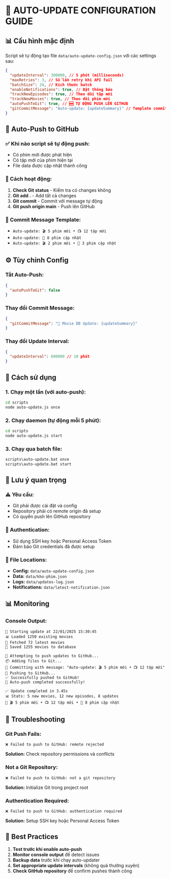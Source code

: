 # 🔧 **AUTO-UPDATE CONFIGURATION GUIDE**

## 📊 **Cấu hình mặc định**

Script sẽ tự động tạo file `data/auto-update-config.json` với các settings sau:

```json
{
  "updateInterval": 300000, // 5 phút (milliseconds)
  "maxRetries": 3, // Số lần retry khi API fail
  "batchSize": 24, // Kích thước batch
  "enableNotifications": true, // Bật thông báo
  "trackNewEpisodes": true, // Theo dõi tập mới
  "trackNewMovies": true, // Theo dõi phim mới
  "autoPushToGit": true, // 🆕 TỰ ĐỘNG PUSH LẾN GITHUB
  "gitCommitMessage": "Auto-update: {updateSummary}" // Template commit message
}
```

## 🚀 **Auto-Push to GitHub**

### **✅ Khi nào script sẽ tự động push:**

- Có phim mới được phát hiện
- Có tập mới của phim hiện tại
- File data được cập nhật thành công

### **🔧 Cách hoạt động:**

1. **Check Git status** - Kiểm tra có changes không
2. **Git add .** - Add tất cả changes
3. **Git commit** - Commit với message tự động
4. **Git push origin main** - Push lên GitHub

### **📝 Commit Message Template:**

- `Auto-update: 🎬 5 phim mới • 📺 12 tập mới`
- `Auto-update: 🔄 8 phim cập nhật`
- `Auto-update: 🎬 2 phim mới • 🔄 3 phim cập nhật`

## ⚙️ **Tùy chỉnh Config**

### **Tắt Auto-Push:**

```json
{
  "autoPushToGit": false
}
```

### **Thay đổi Commit Message:**

```json
{
  "gitCommitMessage": "📱 Movie DB Update: {updateSummary}"
}
```

### **Thay đổi Update Interval:**

```json
{
  "updateInterval": 600000 // 10 phút
}
```

## 🎯 **Cách sử dụng**

### **1. Chạy một lần (với auto-push):**

```bash
cd scripts
node auto-update.js once
```

### **2. Chạy daemon (tự động mỗi 5 phút):**

```bash
cd scripts
node auto-update.js start
```

### **3. Chạy qua batch file:**

```bash
scripts\auto-update.bat once
scripts\auto-update.bat start
```

## 🚨 **Lưu ý quan trọng**

### **⚠️ Yêu cầu:**

- Git phải được cài đặt và config
- Repository phải có remote origin đã setup
- Có quyền push lên GitHub repository

### **🔑 Authentication:**

- Sử dụng SSH key hoặc Personal Access Token
- Đảm bảo Git credentials đã được setup

### **📁 File Locations:**

- **Config:** `data/auto-update-config.json`
- **Data:** `data/kho-phim.json`
- **Logs:** `data/updates-log.json`
- **Notifications:** `data/latest-notification.json`

## 📊 **Monitoring**

### **Console Output:**

```
🔄 Starting update at 22/01/2025 15:30:45
📊 Loaded 1250 existing movies
📡 Fetched 72 latest movies
💾 Saved 1255 movies to database

🔄 Attempting to push updates to GitHub...
📦 Adding files to Git...
💬 Committing with message: "Auto-update: 🎬 5 phim mới • 📺 12 tập mới"
🚀 Pushing to GitHub...
✅ Successfully pushed to GitHub!
🎉 Auto-push completed successfully!

✅ Update completed in 3.45s
📊 Stats: 5 new movies, 12 new episodes, 8 updates
🔔 🎬 5 phim mới • 📺 12 tập mới • 🔄 8 phim cập nhật
```

## 🐛 **Troubleshooting**

### **Git Push Fails:**

```
❌ Failed to push to GitHub: remote rejected
```

**Solution:** Check repository permissions và conflicts

### **Not a Git Repository:**

```
❌ Failed to push to GitHub: not a git repository
```

**Solution:** Initialize Git trong project root

### **Authentication Required:**

```
❌ Failed to push to GitHub: authentication required
```

**Solution:** Setup SSH key hoặc Personal Access Token

## 🎯 **Best Practices**

1. **Test trước khi enable auto-push**
2. **Monitor console output** để detect issues
3. **Backup data** trước khi chạy auto-updater
4. **Set appropriate update intervals** (không quá thường xuyên)
5. **Check GitHub repository** để confirm pushes thành công
